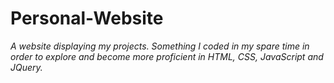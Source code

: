 # Personal-Website

_A website displaying my projects. Something I coded in my spare time in order to explore and become more proficient in HTML, CSS, JavaScript and JQuery._


